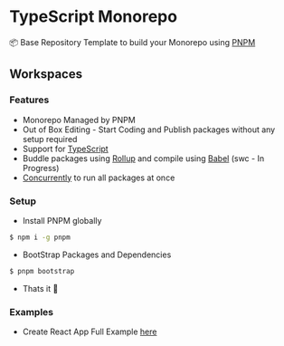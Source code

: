 # TypeScript Monorepo

📦 Base Repository Template to build your Monorepo using [PNPM](https://pnpm.io/)

## Workspaces

### Features
 - Monorepo Managed by PNPM
 - Out of Box Editing - Start Coding and Publish packages without any setup required 
 - Support for [TypeScript](https://www.typescriptlang.org/)
 - Buddle packages using [Rollup](https://rollupjs.org/guide/en/) and compile using [Babel](https://babeljs.io/) (swc - In Progress)
 - [Concurrently](https://www.npmjs.com/package/concurrently) to run all packages at once

### Setup

 - Install PNPM globally 
```bash
$ npm i -g pnpm
```

 - BootStrap Packages and Dependencies
 ```bash
 $ pnpm bootstrap
 ```
 - Thats it 🎉

### Examples
 - Create React App 
 Full Example [here](examples/cra)